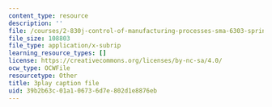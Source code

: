```yaml
---
content_type: resource
description: ''
file: /courses/2-830j-control-of-manufacturing-processes-sma-6303-spring-2008/39b2b63c01a106736d7e802d1e8876eb_ZUkM3_qPBo0.srt
file_size: 108803
file_type: application/x-subrip
learning_resource_types: []
license: https://creativecommons.org/licenses/by-nc-sa/4.0/
ocw_type: OCWFile
resourcetype: Other
title: 3play caption file
uid: 39b2b63c-01a1-0673-6d7e-802d1e8876eb
---
```

